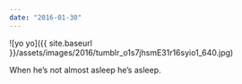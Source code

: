 ```yaml
---
date: "2016-01-30"
---
```


![yo yo]({{ site.baseurl }}/assets/images/2016/tumblr_o1s7jhsmE31r16syio1_640.jpg)

When he’s not almost asleep he’s asleep.
